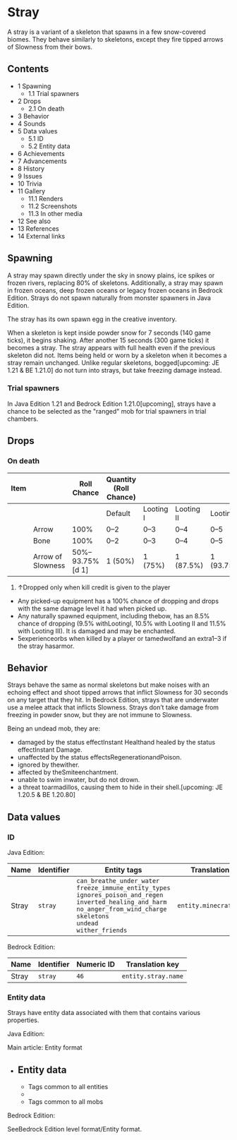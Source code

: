 # Stray
A stray is a variant of a skeleton that spawns in a few snow-covered biomes. They behave similarly to skeletons, except they fire tipped arrows of Slowness from their bows.

## Contents
- 1 Spawning
	- 1.1 Trial spawners
- 2 Drops
	- 2.1 On death
- 3 Behavior
- 4 Sounds
- 5 Data values
	- 5.1 ID
	- 5.2 Entity data
- 6 Achievements
- 7 Advancements
- 8 History
- 9 Issues
- 10 Trivia
- 11 Gallery
	- 11.1 Renders
	- 11.2 Screenshots
	- 11.3 In other media
- 12 See also
- 13 References
- 14 External links

## Spawning
A stray may spawn directly under the sky in snowy plains, ice spikes or frozen rivers, replacing 80% of skeletons. Additionally, a stray may spawn in frozen oceans, deep frozen oceans or legacy frozen oceans in Bedrock Edition. Strays do not spawn naturally from monster spawners in Java Edition.

The stray has its own spawn egg in the creative inventory.

When a skeleton is kept inside powder snow for 7 seconds (140 game ticks), it begins shaking. After another 15 seconds (300 game ticks) it becomes a stray. The stray appears with full health even if the previous skeleton did not. Items being held or worn by a skeleton when it becomes a stray remain unchanged. Unlike regular skeletons, bogged‌[upcoming: JE 1.21 & BE 1.21.0] do not turn into strays, but take freezing damage instead.

### Trial spawners
‌In Java Edition 1.21 and Bedrock Edition 1.21.0‌[upcoming], strays have a chance to be selected as the "ranged" mob for trial spawners in trial chambers.

## Drops
### On death
| Item |                   | Roll Chance     | Quantity (Roll Chance) |           |            |             |
|------|-------------------|-----------------|------------------------|-----------|------------|-------------|
|      |                   |                 | Default                | Looting I | Looting II | Looting III |
|      | Arrow             | 100%            | 0–2                    | 0–3       | 0–4        | 0–5         |
|      | Bone              | 100%            | 0–2                    | 0–3       | 0–4        | 0–5         |
|      | Arrow of Slowness | 50%–93.75%[d 1] | 1 (50%)                | 1 (75%)   | 1 (87.5%)  | 1 (93.75%)  |

1. ↑Dropped only when kill credit is given to the player

- Any picked-up equipment has a 100% chance of dropping and drops with the same damage level it had when picked up.
- Any naturally spawned equipment, including thebow, has an 8.5% chance of dropping (9.5% withLootingI, 10.5% with Looting II and 11.5% with Looting III). It is damaged and may be enchanted.
- 5experienceorbs when killed by a player or tamedwolfand an extra1–3 if the stray hasarmor.

## Behavior
Strays behave the same as normal skeletons but make noises with an echoing effect and shoot tipped arrows that inflict Slowness for 30 seconds on any target that they hit. In Bedrock Edition, strays that are underwater use a melee attack that inflicts Slowness. Strays don’t take damage from freezing in powder snow, but they are not immune to Slowness.

Being an undead mob, they are: 

- damaged by the status effectInstant Healthand healed by the status effectInstant Damage.
- unaffected by the status effectsRegenerationandPoison.
- ignored by thewither.
- affected by theSmiteenchantment.
- unable to swim inwater, but do not drown.
- a threat toarmadillos, causing them to hide in their shell.‌[upcoming: JE 1.20.5 & BE 1.20.80]

## Data values
### ID
Java Edition:

| Name  | Identifier | Entity tags                                                                                                                                                                                                 | Translation key          |
|-------|------------|-------------------------------------------------------------------------------------------------------------------------------------------------------------------------------------------------------------|--------------------------|
| Stray | `stray`    | `can_breathe_under_water`<br/>`freeze_immune_entity_types`<br/>`ignores_poison_and_regen`<br/>`inverted_healing_and_harm`<br/>`no_anger_from_wind_charge`<br/>`skeletons`<br/>`undead`<br/>`wither_friends` | `entity.minecraft.stray` |

Bedrock Edition:

| Name  | Identifier | Numeric ID | Translation key     |
|-------|------------|------------|---------------------|
| Stray | `stray`    | `46`       | `entity.stray.name` |

### Entity data
Strays have entity data associated with them that contains various properties.

Java Edition:

Main article: Entity format
- Entity data
	- 
	- Tags common to all entities
	- 
	- Tags common to all mobs

Bedrock Edition:

SeeBedrock Edition level format/Entity format.
